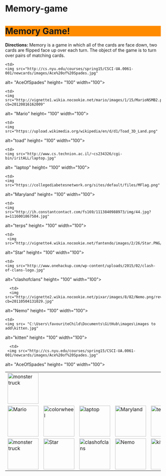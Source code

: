 # Memory-game
<!DOCTYPE html>
<html>
<html lang= "en-US">
  <head>
  <meta charset= "utf-8">
  <title> Memory Game </title>
  </head>
  
  <body>
  <h1 style= "background-color: #FF8C00"> Memory Game! </h1>
  <p> <b> Directions: </b> Memory is a game in which all of the cards are face down, two cards are flipped face up over each turn. The object of the game is to turn over pairs of matching cards. </p>
  </body>
<table style= "width:100%">
  <tr>
  
    <td> 
    <img src="http://cs.nyu.edu/courses/spring15/CSCI-UA.0061-001/newcards/images/Ace%20of%20Spades.jpg"
alt= "AceOfSpades" height= "100" width="100"> </td>

    <td>
    <img src="http://vignette1.wikia.nocookie.net/mario/images/1/15/MarioNSMB2.png/revision/latest?cb=20120816162009"
alt= "Mario" height= "100" width="100"> </td>

    <td> 
    <img src="https://upload.wikimedia.org/wikipedia/en/d/d1/Toad_3D_Land.png"
alt="toad" height= "100" width="100"> </td>

    <td> 
    <img src="http://www.cs.technion.ac.il/~cs234326/cgi-bin/iritALL/laptop.jpg"
alt= "laptop" height= "100" width="100"> </td>

    <td> 
    <img src="https://collegediabetesnetwork.org/sites/default/files/MFlag.png"
alt="Maryland" height= "100" width="100"> </td>
    
    <td>
    <img src="http://ih.constantcontact.com/fs169/1113840988973/img/44.jpg?a=1116001867584.jpg"
alt="terps" height= "100" width="100"> </td>
  </tr>
  
  <tr>
    <td> 
    <img src="http://media.hamptonroads.com/cache/files/images/1020581000.jpg"
alt= "monster truck" height= "100" width="100"> </td>
 
    <td> 
     <img src="http://vignette4.wikia.nocookie.net/fantendo/images/2/26/Star.PNG/revision/20090803173255.jpg"
alt="Star" height= "100" width="100"> </td>

    <td> 
    <img src="http://www.onehackup.com/wp-content/uploads/2015/02/clash-of-clans-logo.jpg"
alt="clashofclans" height= "100" width="100"> </td>
   
      <td> 
      <img src="http://vignette2.wikia.nocookie.net/pixar/images/8/82/Nemo.png/revision/latest?cb=20110504131029.jpg"
alt="Nemo" height= "100" width="100"> </td>
    
    <td> 
    <img src= "‪C:\Users\favouriteChild\Documents\GitHub\images\images to add\kitten.jpg"
alt="kitten" height= "100" width="100"> </td>
  
      <td> 
     <img src="http://cs.nyu.edu/courses/spring15/CSCI-UA.0061-001/newcards/images/Ace%20of%20Spades.jpg"
alt= "AceOfSpades" height= "100" width="100"> </td>
  </tr>
  
  <tr>
  <td> 
    <img src="http://vignette1.wikia.nocookie.net/mario/images/1/15/MarioNSMB2.png/revision/latest?cb=20120816162009.jpg"
alt= "Mario" height= "100" width="100"> </td>
 
  <td> 
  <img src="http://www.clker.com/cliparts/x/m/R/a/7/o/rainbow-of-colors.svg"
alt="colorwheel" height="100" width="100> </td>

  <td> 
  <img src="https://upload.wikimedia.org/wikipedia/en/d/d1/Toad_3D_Land.png"
alt="toad" height= "100" width="100"> </td>
  
  <td> 
  <img src="http://www.cs.technion.ac.il/~cs234326/cgi-bin/iritALL/laptop.jpg"
alt= "laptop" height= "100" width="100"> </td>

  <td> 
  <img src="https://collegediabetesnetwork.org/sites/default/files/MFlag.png"
alt="Maryland" height= "100" width="100"> </td>

  <td> 
  <img src="http://ih.constantcontact.com/fs169/1113840988973/img/44.jpg?a=1116001867584"
alt="terps" height= "100" width="100"> </td>
  </tr>
  
  <tr>
  <td> 
<img src="http://media.hamptonroads.com/cache/files/images/1020581000.jpg"
alt= "monster truck" height= "100" width="100"> </td>

  <td> 
  <img src="http://vignette4.wikia.nocookie.net/fantendo/images/2/26/Star.PNG/revision/20090803173255"
alt="Star" height= "100" width="100"> </td>

  <td> 
  <img src="http://www.onehackup.com/wp-content/uploads/2015/02/clash-of-clans-logo.jpg"
alt="clashofclans" height= "100" width="100"> </td>

  <td> 
    <img src="http://vignette2.wikia.nocookie.net/pixar/images/8/82/Nemo.png/revision/latest?cb=20110504131029"
alt="Nemo" height= "100" width="100"> </td>

  <td>
  <img src= "‪C:\Users\favouriteChild\Documents\GitHub\images\images to add\kitten.jpg"
alt="kitten" height= "100" width="100"> </td>

  <td> 
    <img src="http://www.clker.com/cliparts/x/m/R/a/7/o/rainbow-of-colors.svg"
alt="colorwheel" height= "100" width= "100"></td>

  </tr>
</table>

  </html>

